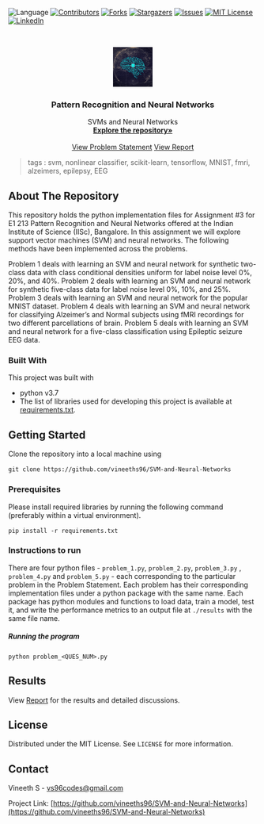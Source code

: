  ![Language](https://img.shields.io/badge/language-python--3.7-blue) [![Contributors][contributors-shield]][contributors-url] [![Forks][forks-shield]][forks-url] [![Stargazers][stars-shield]][stars-url] [![Issues][issues-shield]][issues-url] [![MIT License][license-shield]][license-url] [![LinkedIn][linkedin-shield]][linkedin-url]

<!-- PROJECT LOGO -->
<br />

<p align="center">
  <a href="https://github.com/vineeths96/SVM-and-Neural-Networks">
    <img src="results/logo.jpg" alt="Logo" width="80" height="80">
  </a>
  <h3 align="center">Pattern Recognition and Neural Networks</h3>
  <p align="center">
    SVMs and Neural Networks
    <br />
    <a href=https://github.com/vineeths96/SVM-and-Neural-Networks><strong>Explore the repository»</strong></a>
    <br />
    <br />
    <a href=https://github.com/vineeths96/SVM-and-Neural-Networks/blob/master/Problem_Statement.pdf>View Problem Statement</a>
    <a href=https://github.com/vineeths96/SVM-and-Neural-Networks/blob/master/results/report.pdf>View Report</a>
  </p>






</p>

> tags : svm, nonlinear classifier, scikit-learn, tensorflow, MNIST, fmri, alzeimers, epilepsy, EEG 



<!-- ABOUT THE PROJECT -->

## About The Repository

This repository holds the python implementation files for Assignment #3 for E1 213 Pattern Recognition and Neural Networks offered at the Indian Institute of Science (IISc), Bangalore. In this assignment we will explore support vector machines (SVM) and neural networks. The following methods have been implemented across the problems.

Problem 1 deals with learning an SVM and neural network for synthetic two-class data with class conditional densities uniform for label noise level 0%, 20%, and 40%. Problem 2 deals with learning an SVM and neural network for synthetic five-class data for label noise level 0%, 10%, and 25%. Problem 3 deals with learning an SVM and neural network for the popular MNIST dataset. Problem 4 deals with learning an SVM and neural network for classifying  Alzeimer’s and Normal subjects using fMRI recordings for two different parcellations of brain. Problem 5 deals with learning an SVM and neural network for a five-class classification using Epileptic seizure EEG data.

### Built With
This project was built with 

* python v3.7
* The list of libraries used for developing this project is available at [requirements.txt](requirements.txt).



<!-- GETTING STARTED -->

## Getting Started

Clone the repository into a local machine using

```shell
git clone https://github.com/vineeths96/SVM-and-Neural-Networks
```

### Prerequisites

Please install required libraries by running the following command (preferably within a virtual environment).

```shell
pip install -r requirements.txt
```

### Instructions to run

There are four python files - `problem_1.py`, `problem_2.py`, `problem_3.py` , `problem_4.py` and `problem_5.py` - each corresponding to the particular problem in the Problem Statement. Each problem has their corresponding implementation files under a python package with the same name. Each package has python modules and functions to load data, train a model, test it, and write the performance metrics to an output file at `./results` with the same file name. 

##### Running the program

```shell
python problem_<QUES_NUM>.py
```



<!-- RESULTS -->

## Results

View [Report](results/report.pdf) for the results and detailed discussions.



<!-- LICENSE -->

## License

Distributed under the MIT License. See `LICENSE` for more information.



<!-- CONTACT -->
## Contact

Vineeth S  - vs96codes@gmail.com

Project Link: [https://github.com/vineeths96/SVM-and-Neural-Networks](https://github.com/vineeths96/SVM-and-Neural-Networks)



<!-- MARKDOWN LINKS & IMAGES -->
<!-- https://www.markdownguide.org/basic-syntax/#reference-style-links -->

[contributors-shield]: https://img.shields.io/github/contributors/vineeths96/SVM-and-Neural-Networks.svg?style=flat-square
[contributors-url]: https://github.com/vineeths96/SVM-and-Neural-Networks/graphs/contributors
[forks-shield]: https://img.shields.io/github/forks/vineeths96/SVM-and-Neural-Networks.svg?style=flat-square
[forks-url]: https://github.com/vineeths96/SVM-and-Neural-Networks/network/members
[stars-shield]: https://img.shields.io/github/stars/vineeths96/SVM-and-Neural-Networks.svg?style=flat-square
[stars-url]: https://github.com/vineeths96/SVM-and-Neural-Networks/stargazers
[issues-shield]: https://img.shields.io/github/issues/vineeths96/SVM-and-Neural-Networks.svg?style=flat-square
[issues-url]: https://github.com/vineeths96/SVM-and-Neural-Networks/issues
[license-shield]: https://img.shields.io/badge/License-MIT-yellow.svg
[license-url]: https://github.com/vineeths96/SVM-and-Neural-Networks/blob/master/LICENSE
[linkedin-shield]: https://img.shields.io/badge/-LinkedIn-black.svg?style=flat-square&logo=linkedin&colorB=555
[linkedin-url]: https://linkedin.com/in/vineeths

